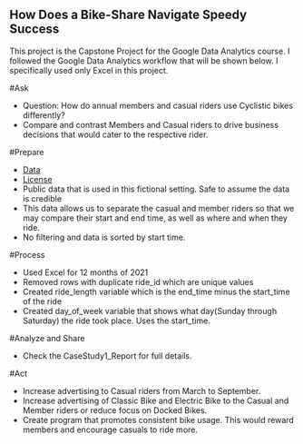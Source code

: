 ## How Does a Bike-Share Navigate Speedy Success

This project is the Capstone Project for the Google Data Analytics course. I followed the Google Data Analytics workflow that will be shown below. I specifically used only Excel in this project. 

#Ask
- Question: How do annual members and casual riders use Cyclistic bikes differently?
- Compare and contrast Members and Casual riders to drive business decisions that would cater to the respective rider.

#Prepare
- [Data](https://divvy-tripdata.s3.amazonaws.com/index.html)
- [License](https://ride.divvybikes.com/data-license-agreement)
- Public data that is used in this fictional setting. Safe to assume the data is credible
- This data allows us to separate the casual and member riders so that we may compare their start and end time, as well as where and when they ride. 
- No filtering and data is sorted by start time. 

#Process
- Used Excel for 12 months of 2021
- Removed rows with duplicate ride_id which are unique values
- Created ride_length variable which is the end_time minus the start_time of the ride
- Created day_of_week variable that shows what day(Sunday through Saturday) the ride took place. Uses the start_time.

#Analyze and Share
- Check the CaseStudy1_Report for full details.

#Act
- Increase advertising to Casual riders from March to September.
- Increase advertising of Classic Bike and Electric Bike to the Casual and Member riders or reduce focus on Docked Bikes.
- Create program that promotes consistent bike usage. This would reward members and encourage casuals to ride more. 
